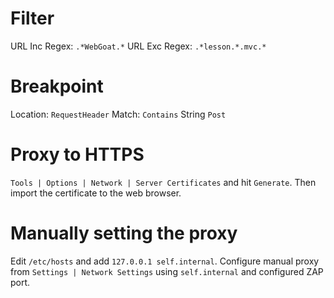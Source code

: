 # Filter

URL Inc Regex: `.*WebGoat.*`
URL Exc Regex: `.*lesson.*.mvc.*`

# Breakpoint

Location: `RequestHeader`
Match: `Contains`
String `Post`

# Proxy to HTTPS

`Tools | Options | Network | Server Certificates` and hit `Generate`. Then import the certificate to the web browser.

# Manually setting the proxy

Edit `/etc/hosts` and add `127.0.0.1 self.internal`.
Configure manual proxy from `Settings | Network Settings` using `self.internal` and configured ZAP port.
